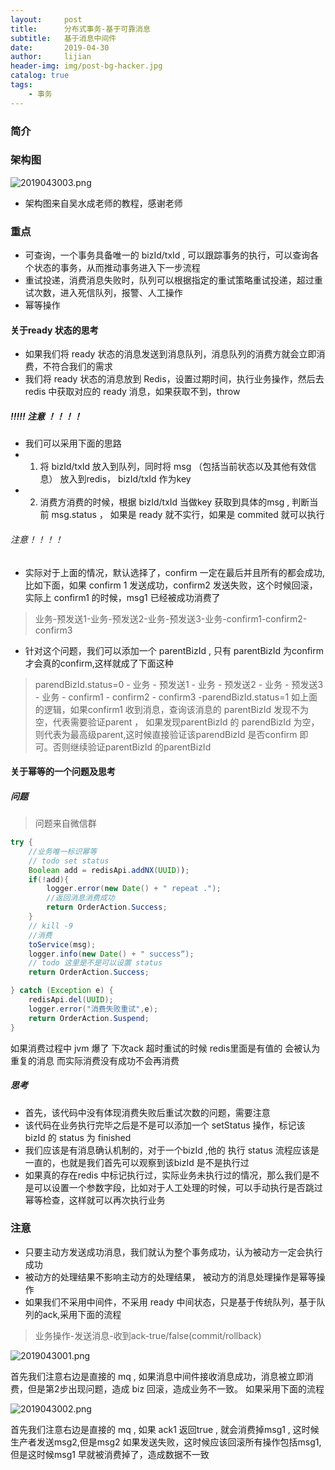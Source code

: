 ```yaml
---
layout:     post
title:      分布式事务-基于可靠消息
subtitle:   基于消息中间件
date:       2019-04-30
author:     lijian
header-img: img/post-bg-hacker.jpg
catalog: true
tags:
    - 事务
---
```


### 简介

### 架构图

![2019043003.png](https://i.loli.net/2019/04/30/5cc7c293aa8d8.png)

* 架构图来自吴水成老师的教程，感谢老师

### 重点
* 可查询，一个事务具备唯一的 bizId/txId , 可以跟踪事务的执行，可以查询各个状态的事务，从而推动事务进入下一步流程
* 重试投递，消费消息失败时，队列可以根据指定的重试策略重试投递，超过重试次数，进入死信队列，报警、人工操作
* 幂等操作

#### 关于ready 状态的思考
* 如果我们将 ready 状态的消息发送到消息队列，消息队列的消费方就会立即消费，不符合我们的需求
* 我们将 ready 状态的消息放到 Redis，设置过期时间，执行业务操作，然后去redis 中获取对应的 ready 消息，如果获取不到，throw

##### !!!!! 注意 ！！！！
* 我们可以采用下面的思路
* 1. 将 bizId/txId 放入到队列，同时将 msg （包括当前状态以及其他有效信息） 放入到redis， bizId/txId 作为key
* 2. 消费方消费的时候，根据  bizId/txId 当做key 获取到具体的msg , 判断当前 msg.status ， 如果是 ready 就不实行，如果是 commited 就可以执行

###### 注意！！！！
* 实际对于上面的情况，默认选择了，confirm 一定在最后并且所有的都会成功,比如下面，如果 confirm 1 发送成功，confirm2 发送失败，这个时候回滚，实际上 confirm1 的时候，msg1 已经被成功消费了
> 业务-预发送1-业务-预发送2-业务-预发送3-业务-confirm1-confirm2-confirm3
* 针对这个问题，我们可以添加一个 parentBizId , 只有 parentBizId 为confirm 才会真的confirm,这样就成了下面这种
> parendBizId.status=0 - 业务 - 预发送1 - 业务 - 预发送2 - 业务 - 预发送3 - 业务 - confirm1 - confirm2 - confirm3 -parendBizId.status=1
> 如上面的逻辑，如果confirm1 收到消息，查询该消息的 parentBizId 发现不为空，代表需要验证parent ， 如果发现parentBizId 的 parendBizId 为空，则代表为最高级parent,这时候直接验证该parendBizId 是否confirm 即可。否则继续验证parentBizId 的parentBizId 
#### 关于幂等的一个问题及思考

##### 问题
> 问题来自微信群

```java
try {
    //业务唯一标识幂等
    // todo set status 
    Boolean add = redisApi.addNX(UUID));
    if(!add){
        logger.error(new Date() + " repeat .");
        //返回消息消费成功
        return OrderAction.Success;
    }
    // kill -9 
    //消费
    toService(msg);
    logger.info(new Date() + " success“);
    // todo 这里是不是可以设置 status
    return OrderAction.Success;

} catch (Exception e) {
    redisApi.del(UUID);
    logger.error("消费失败重试",e);
    return OrderAction.Suspend;
}
```
如果消费过程中 jvm 爆了 下次ack 超时重试的时候 redis里面是有值的 会被认为重复的消息 而实际消费没有成功不会再消费
##### 思考
* 首先，该代码中没有体现消费失败后重试次数的问题，需要注意
* 该代码在业务执行完毕之后是不是可以添加一个 setStatus 操作，标记该 bizId 的 status 为 finished 
* 我们应该是有消息确认机制的，对于一个bizId ,他的 执行 status 流程应该是一直的，也就是我们首先可以观察到该bizId 是不是执行过
* 如果真的存在redis 中标记执行过，实际业务未执行过的情况，那么我们是不是可以设置一个参数字段，比如对于人工处理的时候，可以手动执行是否跳过幂等检查，这样就可以再次执行业务



### 注意
* 只要主动方发送成功消息，我们就认为整个事务成功，认为被动方一定会执行成功
* 被动方的处理结果不影响主动方的处理结果， 被动方的消息处理操作是幂等操作
* 如果我们不采用中间件，不采用 ready 中间状态，只是基于传统队列，基于队列的ack,采用下面的流程
> 业务操作-发送消息-收到ack-true/false(commit/rollback)

![2019043001.png](https://i.loli.net/2019/04/30/5cc7b08228ad3.png)

首先我们注意右边是直接的 mq , 如果消息中间件接收消息成功，消息被立即消费，但是第2步出现问题，造成 biz 回滚，造成业务不一致。
如果采用下面的流程

![2019043002.png](https://i.loli.net/2019/04/30/5cc7b0822a7e8.png)

首先我们注意右边是直接的 mq , 如果 ack1 返回true , 就会消费掉msg1 , 这时候生产者发送msg2,但是msg2 如果发送失败，这时候应该回滚所有操作包括msg1,但是这时候msg1 早就被消费掉了，造成数据不一致